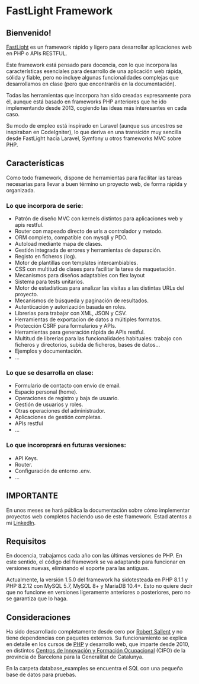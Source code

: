 <h1>FastLight Framework</h1>

    		
<h2>Bienvenido!</h2>
        		
<a href="https://github.com/robertsallent/fastlight">FastLight</a> es un framework rápido y ligero para desarrollar aplicaciones web en PHP o APIs RESTFUL.

Este framework está pensado para docencia, con lo que incorpora las características  esenciales para desarrollo de una aplicación web rápida, sólida y fiable, pero no incluye algunas funcionalidades complejas que desarrollamos en clase (pero que encontraréis en la documentación). 

Todas las herramientas que incorpora han sido creadas expresamente para él, aunque está basado en frameworks PHP anteriores que he ido implementando desde 2013, cogiendo las ideas más interesantes en cada caso.

Su modo de empleo está inspirado en Laravel (aunque sus ancestros se inspiraban en CodeIgniter), lo que deriva en una transición muy sencilla desde FastLight hacia Laravel, Symfony u otros frameworks     		       MVC sobre PHP.	    
		   
<h2>Características</h2>
		    	
Como todo framework, dispone de herramientas para facilitar las tareas necesarias para llevar a buen término un proyecto web, de forma rápida y organizada.

<h3>Lo que incorpora de serie:</h3>

- Patrón de diseño MVC con kernels distintos para aplicaciones web y apis restful. 
- Router con mapeado directo de urls a controlador y metodo.
- ORM completo, compatible con mysqli y PDO.
- Autoload mediante mapa de clases.
- Gestión integrada de errores y herramientas de depuración.
- Registo en ficheros (log).
- Motor de plantillas con templates intercambiables.
- CSS con multitud de clases para facilitar la tarea de maquetación.
- Mecanismos para diseños adaptables con flex layout 
- Sistema para tests unitarios.
- Motor de estadísticas para analizar las visitas a las distintas URLs del proyecto.
- Mecanismos de búsqueda y paginación de resultados.
- Autenticación y autorización basada en roles.
- Librerias para trabajar con XML, JSON y CSV.
- Herramientas de exportacion de datos a múltiples formatos.
- Protección CSRF para formularios y APIs.
- Herramientas para generación rápida de APIs restful.
- Multitud de librerías para las funcionalidades habituales: trabajo con ficheros y directorios, subida de ficheros, bases de datos...
- Ejemplos y documentación.
- ...

<h3>Lo que se desarrolla en clase:</h3>

- Formulario de contacto con envío de email.
- Espacio personal (home).
- Operaciones de registro y baja de usuario.
- Gestión de usuarios y roles.
- Otras operaciones del administrador.
- Aplicaciones de gestión completas.
- APIs restful
- ...
                        
<h3>Lo que incoroprará en futuras versiones:</h3>
                       
- API Keys.
- Router.
- Configuración de entorno .env.
- ...
    				
  
<h2>IMPORTANTE</h2>
En unos meses se hará pública la documentación sobre cómo implementar proyectos web completos haciendo uso de este framework. Estad atentos a mi <a href='https://www.linkedin.com/in/robert-sallent-l%C3%B3pez-4187a866'>LinkedIn</a>.
 
<h2>Requisitos</h2>

En docencia, trabajamos cada año	con las últimas versiones de PHP. En este sentido, el código del framework se va adaptando para funcionar en versiones nuevas, eliminando el soporte para las antiguas.

Actualmente, la versión 1.5.0 del framework ha sidotesteada en PHP 8.1.1 y PHP 8.2.12 con MySQL 5.7, MySQL 8+ y MariaDB 10.4+. Esto no quiere decir que no funcione en versiones ligeramente anteriores o posteriores, pero no se garantiza que lo haga.

<h2>Consideraciones</h2>
Ha sido desarrollado completamente desde cero por <a href="https://robertsallent.com">Robert Sallent</a> y no tiene dependencias con paquetes externos. Su funcionamiento se explica en detalle en los cursos de <a href="https://php.net">PHP</a> y desarrollo web, que imparte desde 2010, en distintos <a href="https://serveiocupacio.gencat.cat/es/soc/com-ens-organitzem/centres-propis-formacio-cifo-cfpa/centres-dinnovacio-i-formacio-ocupacional-cifo/index.html">Centros de Innovación y Formación Ocupacional</a> (CIFO) de la província de Barcelona para la Generalitat de Catalunya.
        		   	   
En la carpeta database_examples se encuentra el SQL con una pequeña base de datos para pruebas.
        		   
    		  
